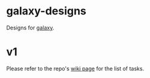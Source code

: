 # galaxy-designs

Designs for [galaxy](https://github.com/cvan/galaxy).

# v1

Please refer to the repo's [wiki page](https://github.com/cvan/galaxy-designs/wiki/) for the list of tasks.
